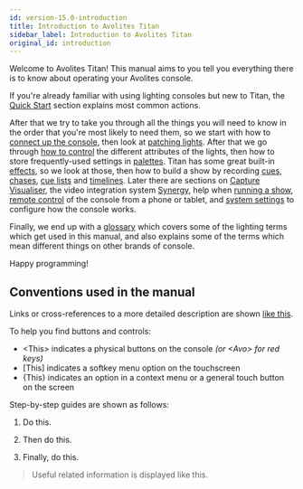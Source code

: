 ```yaml
---
id: version-15.0-introduction
title: Introduction to Avolites Titan
sidebar_label: Introduction to Avolites Titan
original_id: introduction
---
```


Welcome to Avolites Titan! This manual aims to you tell you everything
there is to know about operating your Avolites console.

If you're already familiar with using lighting consoles but new to Titan, 
the [Quick Start](./quick-start.md) section explains most common actions.

After that we try to take you through all the things you will need to know in the order
that you're most likely to need them, so we start with how to [connect up the console](./titan-basics.md),
then look at [patching lights](./patching.md). After that we go through [how to control](./controlling-fixtures.md) the different
attributes of the lights, then how to store frequently-used settings in [palettes](./palettes.md).
Titan has some great built-in [effects](./effects.md), so we look at those, then how to build a show
by recording [cues](./cues.md), [chases](./chases.md), [cue lists](./cue-lists.md)
and [timelines](./timelines.md). 
Later there are sections on [Capture Visualiser](./capture-visualiser.md), 
the video integration system [Synergy](./synergy.md), help when [running a show](./running-the-show.md), [remote control](./remote-control.md) of the console from a phone or tablet,
and [system settings](./system-settings.md) to configure how the console works. 

Finally, we end up with a [glossary](./glossary.md) which covers some of the lighting terms
which get used in this manual, and also explains some of the terms which mean
different things on other brands of console.

Happy programming!

Conventions used in the manual
------------------------------

Links or cross-references to a more detailed description are shown [like this](./introduction.md).

To help you find buttons and controls:
- \<This\> indicates a physical buttons on the console *(or \<Avo\> for red keys)*
- \[This\] indicates a softkey menu option on the touchscreen
- \{This\} indicates an option in a context menu or a general touch button on the screen

Step-by-step guides are shown as follows:

1. Do this.

2. Then do this.

3. Finally, do this.

>	Useful related information is displayed like this.